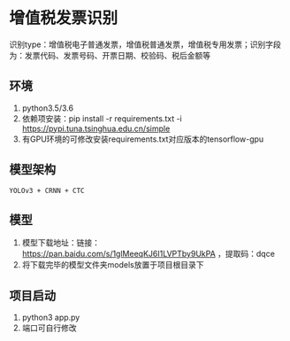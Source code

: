 # 增值税发票识别 
  识别type：增值税电子普通发票，增值税普通发票，增值税专用发票；识别字段为：发票代码、发票号码、开票日期、校验码、税后金额等
## 环境
   1. python3.5/3.6
   2. 依赖项安装：pip install -r requirements.txt -i https://pypi.tuna.tsinghua.edu.cn/simple 
   3. 有GPU环境的可修改安装requirements.txt对应版本的tensorflow-gpu
## 模型架构
    YOLOv3 + CRNN + CTC
   
## 模型
   1. 模型下载地址：链接：https://pan.baidu.com/s/1glMeeqKJ6I1LVPTby9UkPA ，提取码：dqce 
   2. 将下载完毕的模型文件夹models放置于项目根目录下
## 项目启动
   1. python3 app.py
   2. 端口可自行修改
